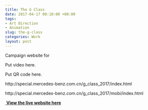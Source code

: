 ```yaml
---
title: The G Class
date: 2017-04-17 00:10:00 +08:00
tags:
- Art Direction
- Animation
slug: the-g-class
categories: Work
layout: post
---
```


<p>Campaign website for </p>

<p>Put video here.</p>

<p>Put QR code here.</p>

<p>http://special.mercedes-benz.com.cn/g_class_2017/index.html</p>
<p>http://special.mercedes-benz.com.cn/g_class_2017/mobi/index.html</p>

<i class="em em-link"></i><a href="https://www.w3schools.com">&#160;<b>View the live website here</b></a>

<div class="whitespace"></div>